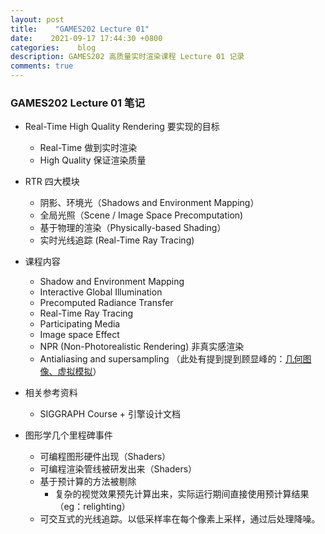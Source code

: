 ```yaml
---
layout: post
title:    "GAMES202 Lecture 01"
date:    2021-09-17 17:44:30 +0800
categories:    blog
description: GAMES202 高质量实时渲染课程 Lecture 01 记录
comments: true
---
```


### GAMES202 Lecture 01 笔记

- Real-Time High Quality Rendering 要实现的目标
    * Real-Time 做到实时渲染
    * High Quality 保证渲染质量

- RTR 四大模块
    - 阴影、环境光（Shadows and Environment Mapping）
    - 全局光照（Scene / Image Space Precomputation)
    - 基于物理的渲染（Physically-based Shading）
    - 实时光线追踪 (Real-Time Ray Tracing)

- 课程内容
    * Shadow and Environment Mapping
    * Interactive Global Illumination
    * Precomputed Radiance Transfer
    * Real-Time Ray Tracing
    * Participating Media
    * Image space Effect
    * NPR (Non-Photorealistic Rendering) 非真实感渲染
    * Antialiasing and supersampling
（此处有提到提到顾显峰的：[几何图像、虚拟模拟](https://www.bilibili.com/video/av796221315/)）

- 相关参考资料
    - SIGGRAPH Course + 引擎设计文档

- 图形学几个里程碑事件
    * 可编程图形硬件出现（Shaders）
    * 可编程渲染管线被研发出来（Shaders）
    * 基于预计算的方法被剔除
        * 复杂的视觉效果预先计算出来，实际运行期间直接使用预计算结果（eg：relighting）
    * 可交互式的光线追踪。以低采样率在每个像素上采样，通过后处理降噪。
